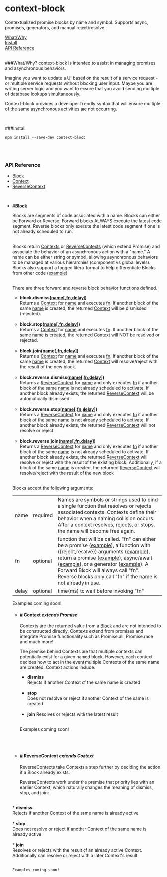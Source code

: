 

# context-block
Contextualized promise blocks by name and symbol.  Supports async, promises, generators, and manual reject/resolve.
<div>
<a href="#what">What/Why</a><br>
<a href="#install">Install</a><br>
<a href="#api">API Reference</a>
</div>
<br>

<div id="what"></div>

###What/Why?
context-block is intended to assist in managing promises and asynchronous behaviors. 

Imagine you want to update a UI based on the result of a service request - or multiple service requests without blocking
user input. Maybe you are writing server logic and you want to ensure that you avoid sending multiple of database lookups simultaneously.

Context-block provides a developer friendly syntax that will ensure multiple of the same asynchronous activities are not occurring.

<br>

<div id="install"></div>

###Install
````
npm install --save-dev context-block
````

<br>
<br>
<div id="api" >

### API Reference
* <a href="#block">Block<a>
* <a href="#block">Context<a>
* <a href="#block">ReverseContext<a>


<br>
<div id="block" ></div>
  
 - <a href="#block">#<b>Block</b></a>
 

	Blocks are segments of code associated with a name. Blocks can either be Forward or Reverse.  Forward      blocks ALWAYS execute the latest code segment.  Reverse blocks only execute the latest code segment if one is not already scheduled to run.
  
	<br>Blocks return <a href="#context">Contexts</a> or <a href="#reverse">ReverseContexts</a> (which extend Promise) and associate the behavior of an asynchronous action with a "name."  A name can be either string or symbol, allowing asynchronous behaviors to be managed
at various hierarchies (component vs global levels).  Blocks also support a tagged literal format to help differentiate Blocks from other code (<a href="#ex-tagged-literal">example</a>)

	<br>There are three forward and reverse block behavior functions defined.  <br>
	* <b>block.dismiss(<a href="#name">name</a>[,<a href="#fn">fn</a>,<a href="#delay">delay</a>])</b> <br> 	Returns a <a href="#context">Context</a> for <a href="#name">name</a> and executes <a href="#fn">fn</a>.  If another block of the same <a href="#name">name</a> is created, the returned <a href="#context">Context</a> will be dismissed (rejected).<br><br>
	* <b>block.stop(<a href="#name">name</a>[,<a href="#fn">fn</a>,<a href="#delay">delay</a>])</b><br>Returns a <a href="#context">Context</a> for <a href="#name">name</a> and executes <a href="#fn">fn</a>.  If another block of the same <a href="#name">name</a> is created, the returned <a href="#context">Context</a> will NOT be resolved or rejected.<br><br>
	* <b>block.join(<a href="#name">name</a>[,<a href="#fn">fn</a>,<a href="#delay">delay</a>])</b> <br>Returns a <a href="#context">Context</a> for <a href="#name">name</a> and executes <a href="#fn">fn</a>.  If another block of the same <a href="#name">name</a> is created, the returned <a href="#context">Context</a> will resolve/reject with the result of the new block.<br><br>
	* <b>block.reverse.dismiss(<a href="#name">name</a>[,<a href="#fn">fn</a>,<a href="#delay">delay</a>])</b><br>Returns a <a href="#reverse">ReverseContext</a> for <a href="#name">name</a> and only executes <a href="#fn">fn</a> if another block of the same  <a href="#name">name</a>  is not already scheduled to activate.  If another block already exists, the returned <a href="#reverse">ReverseContext</a> will be automatically dismissed.<br><br>
	* <b>block.reverse.stop(<a href="#name">name</a>[,<a href="#fn">fn</a>,<a href="#delay">delay</a>])</b><br>Returns a <a href="#reverse">ReverseContext</a> for <a href="#name">name</a> and only executes <a href="#fn">fn</a> if another block of the same  <a href="#name">name</a>  is not already scheduled to activate.  If another block already exists, the returned <a href="#reverse">ReverseContext</a> will not resolve or reject<br><br>
	* <b>block.reverse.join(<a href="#name">name</a>[,<a href="#fn">fn</a>,<a href="#delay">delay</a>])</b><br>Returns a <a href="#reverse">ReverseContext</a> for <a href="#name">name</a> and only executes <a href="#fn">fn</a> if another block of the same <a href="#name">name</a> is not already scheduled to activate.  If another block already exists, the returned <a href="#reverse">ReverseContext</a> will resolve or reject with the result of the existing block.  Additionally, if a block of the same <a href="#name">name</a> is created, the returned <a href="#reverse">ReverseContext</a> will resolve/reject with the result of the new block  <br><br>

	Blocks accept the following arguments:
	<br>
		<table >
<tr><td id="#name">name</td><td>required</td><td >Names are symbols or strings used to bind a single function that resolves or rejects associated contexts.  Contexts define their behavior when a naming collision occurs.  After a context resolves, rejects, or stops, the name will become free again.</td></tr>
<tr><td id="#fn">fn</td><td >optional</td><td>function that will be called.  "fn" can either be a promise (<a href="#ex-promise">example</a>),  a function with ({reject,resolve}) arguments (<a href="#ex-detect">example</a>), return a promise (<a href="#ex-ret-promise">example</a>), async/await (<a href="#ex-async">example</a>), or a generator (<a href="#ex-generator">example</a>).  A Forward Block will always call "fn".  Reverse blocks only call "fn" if the name is not already in use.
</td></tr>
<tr><td>delay</td><td >optional</td><td >time(ms) to wait before invoking "fn"</td></tr>
</table>


Examples coming soon!



<div id="context" ></div>


- #### <a href="">#</a> Context <i>extends Promise</i>

	Contexts are the returned value from a <a href="#block">Block</a> and are not intended to be constructed directly. 
Contexts extend from promises and integrate Promise functionality such as Promise.all, Promise.race and much more!  

	The premise behind Contexts are that multiple contexts can potentially exist for a given named block.  However, each context decides how to act in the event multiple Contexts of the same name are created.  Context actions include:
	* <b>dismiss</b><br>  Rejects if another Context of the same name is created<br><br>
	* <b>stop</b><br>  Does not resolve or reject if another Context of the same is created<br><br>
	* <b>join</b>  Resolves or rejects with the latest result<br><br>

	Examples coming soon!
<br>
<br>

<div id="reversecontext" ></div>

- #### <a href="#">#</a> ReverseContext <i>extends Context</i>

	ReverseContexts take Contexts a step further by deciding the action if a Block already exists.

	ReverseContexts work under the premise
that priority lies with an earlier Context, which naturally changes the meaning of dismiss, stop, and join:
<br>
	* <b>dismiss</b><br>
Rejects if another Context of the same name is already active
<br><br>
	* <b>stop</b><br>
Does not resolve or reject if another Context of the same name is already active<br><br>
	* <b>join</b><br>
Resolves or rejects with the result of an already active Context.  Additionally can resolve or reject with a later Context's result.<br><br>

	Examples coming soon!
